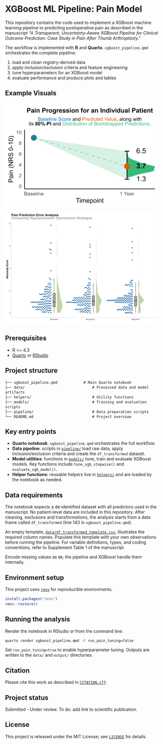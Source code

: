 # XGBoost ML Pipeline: Pain Model

This repository contains the code used to implement a XGBoost machine learning pipeline to predicting postoperative pain as described in the manuscript *"A Transparent, Uncertainty-Aware XGBoost Pipeline for Clinical Outcome Prediction: Case Study in Pain After Thumb Arthroplasty."*

The workflow is implemented with **R** and **Quarto**. `xgboost_pipeline.qmd` orchestrates the complete pipeline:

1.  load and clean registry-derived data
2.  apply inclusion/exclusion criteria and feature engineering
3.  tune hyperparameters for an XGBoost model
4.  evaluate performance and produce plots and tables

## Example Visuals

![`output/readme_image.png`](output/readme_image.png)

![`output/three_way_pain_error_rainfall.png`](output/three_way_pain_error_rainfall.png)

## Prerequisites

-   R \>= 4.3
-   [Quarto](https://quarto.org/docs/get-started/) or [RStudio](https://posit.co/download/rstudio/)

## Project structure

```         
├── xgboost_pipeline.qmd          	# Main Quarto notebook
├── data/                               # Processed data and model artifacts
├── helpers/                            # Utility functions
├── models/                             # Training and evaluation scripts
├── pipeline/                           # Data preparation scripts
└── README.md                           # Project overview
```

## Key entry points

-   **Quarto notebook**: `xgboost_pipeline.qmd` orchestrates the full workflow.
-   **Data pipeline**: scripts in [`pipeline/`](pipeline) load raw data, apply inclusion/exclusion criteria and create the `df_transformed` dataset.
-   **Model utilities**: functions in [`models/`](models) tune, train and evaluate XGBoost models. Key functions include `tune_xgb_stepwise()` and `evaluate_xgb_model()`.
-   **Helper functions**: reusable helpers live in [`helpers/`](helpers) and are loaded by the notebook as needed.

## Data requirements

The notebook expects a de‑identified dataset with all predictors used in the manuscript. No patient-level data are included in this repository. After cleaning, exclusions and transformations, the analysis starts from a data frame called `df_transformed` (line 143 in `xgboost_pipeline.qmd`).

An empty template, [`data/df_transformed_template.csv`](data/df_transformed_template.csv), illustrates the required column names. Populate this template with your own observations before running the pipeline. For variable definitions, types, and coding conventions, refer to Supplement Table 1 of the manuscript.

Encode missing values as `NA`; the pipeline and XGBoost handle them internally.

## Environment setup

This project uses [`renv`](https://rstudio.github.io/renv/) for reproducible environments.

``` r
install.packages("renv")
renv::restore()
```

## Running the analysis

Render the notebook in RStudio or from the command line:

``` bash
quarto render xgboost_pipeline.qmd -P run_pain_tuning=false
```

Set `run_pain_tuning=true` to enable hyperparameter tuning. Outputs are written to the `data/` and `output/` directories.

## Citation

Please cite this work as described in [`CITATION.cff`](./CITATION.cff).

## Project status

Submitted - Under review. To do: add link to scientific publication.

## License

This project is released under the MIT License; see [`LICENSE`](LICENSE) for details.
